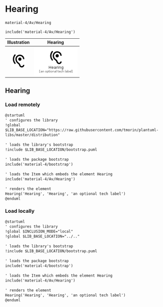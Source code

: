 # Hearing


```text
material-4/Av/Hearing
```

```text
include('material-4/Av/Hearing')
```



| Illustration | Hearing |
| :---: | :---: |
| ![illustration for Illustration](../../material-4/Av/Hearing.png) | ![illustration for Hearing](../../material-4/Av/Hearing.Local.png) |




## Hearing

### Load remotely
```plantuml
@startuml
' configures the library
!global $LIB_BASE_LOCATION="https://raw.githubusercontent.com/tmorin/plantuml-libs/master/distribution"

' loads the library's bootstrap
!include $LIB_BASE_LOCATION/bootstrap.puml

' loads the package bootstrap
include('material-4/bootstrap')

' loads the Item which embeds the element Hearing
include('material-4/Av/Hearing')

' renders the element
Hearing('Hearing', 'Hearing', 'an optional tech label')
@enduml
```

### Load locally
```plantuml
@startuml
' configures the library
!global $INCLUSION_MODE="local"
!global $LIB_BASE_LOCATION="../.."

' loads the library's bootstrap
!include $LIB_BASE_LOCATION/bootstrap.puml

' loads the package bootstrap
include('material-4/bootstrap')

' loads the Item which embeds the element Hearing
include('material-4/Av/Hearing')

' renders the element
Hearing('Hearing', 'Hearing', 'an optional tech label')
@enduml
```

